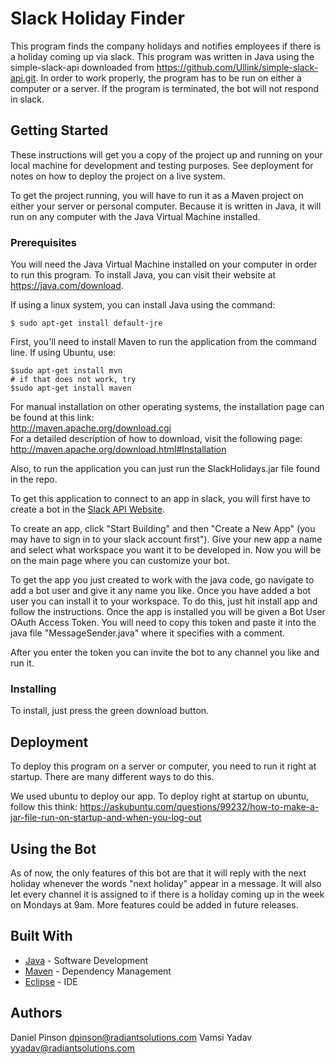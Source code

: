 # Slack Holiday Finder

This program finds the company holidays and notifies employees if there is a holiday coming up via slack. This program was
written in Java using the simple-slack-api downloaded from https://github.com/Ullink/simple-slack-api.git. In order to work properly,
the program has to be run on either a computer or a server. If the program is terminated, the bot will not respond in slack.

## Getting Started

These instructions will get you a copy of the project up and running on your local machine for development and testing purposes. See deployment for notes on how to deploy the project on a live system.

To get the project running, you will have to run it as a Maven project on either your server or personal computer.
Because it is written in Java, it will run on any computer with the Java Virtual Machine installed. 

### Prerequisites

You will need the Java Virtual Machine installed on your computer in order to run this program. To install Java,
you can visit their website at https://java.com/download.

If using a linux system, you can install Java using the command:

```
$ sudo apt-get install default-jre
```

First, you'll need to install Maven to run the application from the command line.
If using Ubuntu, use:

```
$sudo apt-get install mvn
# if that does not work, try
$sudo apt-get install maven
```
For manual installation on other operating systems, the installation page can be found at this link:  
http://maven.apache.org/download.cgi  
For a detailed description of how to download, visit the following page:  
http://maven.apache.org/download.html#Installation

Also, to run the application you can just run the SlackHolidays.jar file found in the repo.

To get this application to connect to an app in slack, you will first have to create a bot in the [Slack API Website](https://api.slack.com). 

To create an app, click "Start Building" and then "Create a New App" (you may have to sign in to your slack account first").
Give your new app a name and select what workspace you want it to be developed in. Now you will be on
the main page where you can customize your bot.

To get the app you just created to work with the java code, go navigate to add a bot user and give it any name you like.
Once you have added a bot user you can install it to your workspace. To do this, just hit install app and follow the instructions.
Once the app is installed you will be given a Bot User OAuth Access Token. You will need to copy this token and paste
it into the java file "MessageSender.java" where it specifies with a comment.

After you enter the token you can invite the bot to any channel you like and run it.

### Installing

To install, just press the green download button.

## Deployment

To deploy this program on a server or computer, you need to run it right at startup. There are many different ways to do this.  

We used ubuntu to deploy our app. To deploy right at startup on ubuntu, follow this think: https://askubuntu.com/questions/99232/how-to-make-a-jar-file-run-on-startup-and-when-you-log-out

## Using the Bot

As of now, the only features of this bot are that it will reply with the next holiday whenever the
words "next holiday" appear in a message. It will also let every channel it is assigned to if there is a holiday coming
up in the week on Mondays at 9am. More features could be added in future releases. 

## Built With

* [Java](https://java.com) - Software Development
* [Maven](https://maven.apache.org/) - Dependency Management
* [Eclipse](https://www.eclipse.org/downloads) - IDE


## Authors

Daniel Pinson dpinson@radiantsolutions.com  Vamsi Yadav yyadav@radiantsolutions.com

